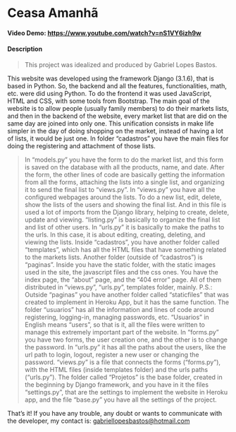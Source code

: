 
# Ceasa Amanhã
#### Video Demo: https://www.youtube.com/watch?v=nS1VY6izh9w
#### Description
> This project was idealized and produced by Gabriel Lopes Bastos.

This website was developed using the framework Django (3.1.6), that is based in Python. So, the backend and all the features, functionalities, math, etc. were did using Python. To do the frontend it was used JavaScript, HTML and CSS, with some tools from Bootstrap.
The main goal of the website is to allow people (usually family members) to do their markets lists, and then in the backend of the website, every market list that are did on the same day are joined into only one. This unification consists in make life simpler in the day of doing shopping on the market, instead of having a lot of lists, it would be just one.
In folder “cadastros” you have the main files for doing the registering and attachment of those lists.
> In “models.py” you have the form to do the market list, and this form is saved on the database with all the products, name, and date. After the form, the other lines of code are basically getting the information from all the forms, attaching the lists into a single list, and organizing it to send the final list to “views.py”.
> In “views.py” you have all the configured webpages around the lists. To do a new list, edit, delete, show the lists of the users and showing the final list. And in this file is used a lot of imports from the Django library, helping to create, delete, update and viewing.
> “listing.py” is basically to organize the final list and list of other users.
> In “urls.py” it is basically to make the paths to the urls. In this case, it is about editing, creating, deleting, and viewing the lists.
> Inside “cadastros”, you have another folder called “templates”, which has all the HTML files that have something related to the markets lists.
	Another folder (outside of “cadastros”) is “paginas”. Inside you have the static folder, with the static images used in the site, the javascript files and the css ones. You have the index page, the “about” page, and the “404 error” page. All of them distributed in “views.py”, “urls.py”, templates folder, mainly.
> P.S.: Outside “paginas” you have another folder called “staticfiles” that was created to implement in Heroku App, but it has the same function.
 	The folder “usuarios” has all the information and lines of code around registering, logging-in, managing passwords, etc. “Usuarios” in English means “users”, so that is it, all the files were written to manage this extremely important part of the website.
> In “forms.py” you have two forms, the user creation one, and the other is to change the password.
> In “urls.py” it has all the paths about the users, like the url path to login, logout, register a new user or changing the password.
> “views.py” is a file that connects the forms (“forms.py”), with the HTML files (inside templates folder) and the urls paths (“urls.py”).
The folder called “Projetos” is the base folder, created in the beginning by Django framework, and you have in it the files “settings.py”, that are the settings to implement the website in Heroku app, and the file “base.py” you have all the settings of the project.

That’s it! If you have any trouble, any doubt or wants to communicate with the developer, my contact is:
gabriellopesbastos@hotmail.com
